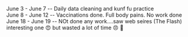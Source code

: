June 3 - June 7 -- Daily data cleaning and kunf fu practice <br>
June 8 - June 12 -- Vaccinations done. Full body pains. No work done <br>
June 18 - June 19 -- NOt done any work....saw web seires (The Flash) interesting one :heart_eyes: but wasted a lot of time :angry: :no_good:
